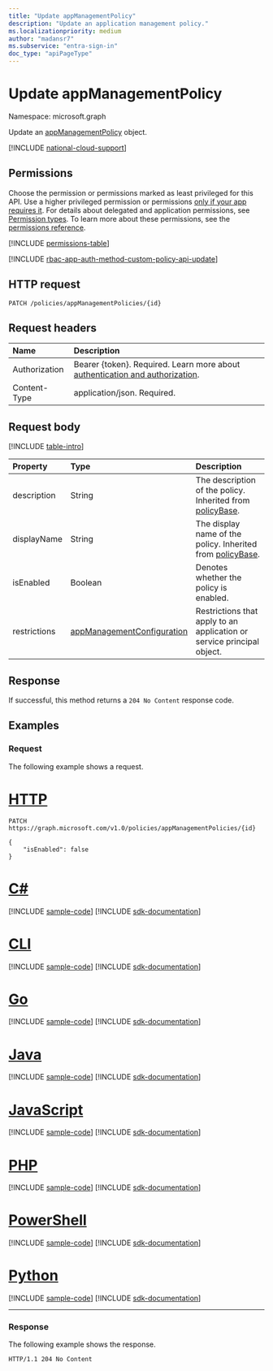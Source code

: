 ```yaml
---
title: "Update appManagementPolicy"
description: "Update an application management policy."
ms.localizationpriority: medium
author: "madansr7"
ms.subservice: "entra-sign-in"
doc_type: "apiPageType"
---
```


# Update appManagementPolicy

Namespace: microsoft.graph

Update an [appManagementPolicy](../resources/appmanagementpolicy.md) object.

[!INCLUDE [national-cloud-support](../../includes/all-clouds.md)]

## Permissions

Choose the permission or permissions marked as least privileged for this API. Use a higher privileged permission or permissions [only if your app requires it](/graph/permissions-overview#best-practices-for-using-microsoft-graph-permissions). For details about delegated and application permissions, see [Permission types](/graph/permissions-overview#permission-types). To learn more about these permissions, see the [permissions reference](/graph/permissions-reference).

<!-- { "blockType": "permissions", "name": "appmanagementpolicy_update" } -->
[!INCLUDE [permissions-table](../includes/permissions/appmanagementpolicy-update-permissions.md)]

[!INCLUDE [rbac-app-auth-method-custom-policy-api-update](../includes/rbac-for-apis/rbac-app-auth-method-custom-policy-api-update.md)]

## HTTP request

<!-- { "blockType": "ignored" } -->

```http
PATCH /policies/appManagementPolicies/{id}
```

## Request headers

| Name          | Description                 |
| :------------ | :-------------------------- |
|Authorization|Bearer {token}. Required. Learn more about [authentication and authorization](/graph/auth/auth-concepts).|
| Content-Type  | application/json. Required. |

## Request body

[!INCLUDE [table-intro](../../includes/update-property-table-intro.md)]

| Property     | Type                                                                     | Description                                                                              |
| :----------- | :----------------------------------------------------------------------- | :--------------------------------------------------------------------------------------- |
| description  | String                                                                   | The description of the policy. Inherited from [policyBase](../resources/policybase.md).  |
| displayName  | String                                                                   | The display name of the policy. Inherited from [policyBase](../resources/policybase.md). |
| isEnabled    | Boolean                                                                  | Denotes whether the policy is enabled.                                                   |
| restrictions | [appManagementConfiguration](../resources/appmanagementconfiguration.md) | Restrictions that apply to an application or service principal object.                   |

## Response

If successful, this method returns a `204 No Content` response code.

## Examples

### Request

The following example shows a request.

# [HTTP](#tab/http)
<!-- {
  "blockType": "request",
  "name": "update_appManagementPolicy"
}-->

```http
PATCH https://graph.microsoft.com/v1.0/policies/appManagementPolicies/{id}

{
    "isEnabled": false
}
```

# [C#](#tab/csharp)
[!INCLUDE [sample-code](../includes/snippets/csharp/update-appmanagementpolicy-csharp-snippets.md)]
[!INCLUDE [sdk-documentation](../includes/snippets/snippets-sdk-documentation-link.md)]

# [CLI](#tab/cli)
[!INCLUDE [sample-code](../includes/snippets/cli/update-appmanagementpolicy-cli-snippets.md)]
[!INCLUDE [sdk-documentation](../includes/snippets/snippets-sdk-documentation-link.md)]

# [Go](#tab/go)
[!INCLUDE [sample-code](../includes/snippets/go/update-appmanagementpolicy-go-snippets.md)]
[!INCLUDE [sdk-documentation](../includes/snippets/snippets-sdk-documentation-link.md)]

# [Java](#tab/java)
[!INCLUDE [sample-code](../includes/snippets/java/update-appmanagementpolicy-java-snippets.md)]
[!INCLUDE [sdk-documentation](../includes/snippets/snippets-sdk-documentation-link.md)]

# [JavaScript](#tab/javascript)
[!INCLUDE [sample-code](../includes/snippets/javascript/update-appmanagementpolicy-javascript-snippets.md)]
[!INCLUDE [sdk-documentation](../includes/snippets/snippets-sdk-documentation-link.md)]

# [PHP](#tab/php)
[!INCLUDE [sample-code](../includes/snippets/php/update-appmanagementpolicy-php-snippets.md)]
[!INCLUDE [sdk-documentation](../includes/snippets/snippets-sdk-documentation-link.md)]

# [PowerShell](#tab/powershell)
[!INCLUDE [sample-code](../includes/snippets/powershell/update-appmanagementpolicy-powershell-snippets.md)]
[!INCLUDE [sdk-documentation](../includes/snippets/snippets-sdk-documentation-link.md)]

# [Python](#tab/python)
[!INCLUDE [sample-code](../includes/snippets/python/update-appmanagementpolicy-python-snippets.md)]
[!INCLUDE [sdk-documentation](../includes/snippets/snippets-sdk-documentation-link.md)]

---

### Response

The following example shows the response.

<!-- {
  "blockType": "response",
  "truncated": true
} -->

```http
HTTP/1.1 204 No Content
```

<!-- uuid: 16cd6b66-4b1a-43a1-adaf-3a886856ed98
2019-02-04 14:57:30 UTC -->
<!-- {
  "type": "#page.annotation",
  "description": "update appManagementPolicies",
  "keywords": "",
  "section": "documentation",
  "tocPath": ""
}-->
